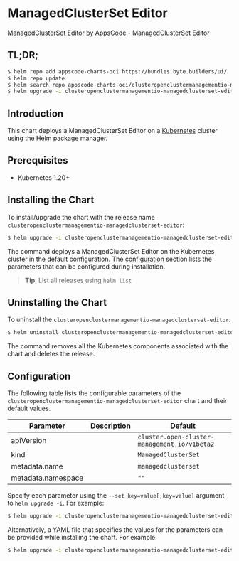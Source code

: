 # ManagedClusterSet Editor

[ManagedClusterSet Editor by AppsCode](https://appscode.com) - ManagedClusterSet Editor

## TL;DR;

```bash
$ helm repo add appscode-charts-oci https://bundles.byte.builders/ui/
$ helm repo update
$ helm search repo appscode-charts-oci/clusteropenclustermanagementio-managedclusterset-editor --version=v0.12.0
$ helm upgrade -i clusteropenclustermanagementio-managedclusterset-editor appscode-charts-oci/clusteropenclustermanagementio-managedclusterset-editor -n default --create-namespace --version=v0.12.0
```

## Introduction

This chart deploys a ManagedClusterSet Editor on a [Kubernetes](http://kubernetes.io) cluster using the [Helm](https://helm.sh) package manager.

## Prerequisites

- Kubernetes 1.20+

## Installing the Chart

To install/upgrade the chart with the release name `clusteropenclustermanagementio-managedclusterset-editor`:

```bash
$ helm upgrade -i clusteropenclustermanagementio-managedclusterset-editor appscode-charts-oci/clusteropenclustermanagementio-managedclusterset-editor -n default --create-namespace --version=v0.12.0
```

The command deploys a ManagedClusterSet Editor on the Kubernetes cluster in the default configuration. The [configuration](#configuration) section lists the parameters that can be configured during installation.

> **Tip**: List all releases using `helm list`

## Uninstalling the Chart

To uninstall the `clusteropenclustermanagementio-managedclusterset-editor`:

```bash
$ helm uninstall clusteropenclustermanagementio-managedclusterset-editor -n default
```

The command removes all the Kubernetes components associated with the chart and deletes the release.

## Configuration

The following table lists the configurable parameters of the `clusteropenclustermanagementio-managedclusterset-editor` chart and their default values.

|     Parameter      | Description |                         Default                         |
|--------------------|-------------|---------------------------------------------------------|
| apiVersion         |             | <code>cluster.open-cluster-management.io/v1beta2</code> |
| kind               |             | <code>ManagedClusterSet</code>                          |
| metadata.name      |             | <code>managedclusterset</code>                          |
| metadata.namespace |             | <code>""</code>                                         |


Specify each parameter using the `--set key=value[,key=value]` argument to `helm upgrade -i`. For example:

```bash
$ helm upgrade -i clusteropenclustermanagementio-managedclusterset-editor appscode-charts-oci/clusteropenclustermanagementio-managedclusterset-editor -n default --create-namespace --version=v0.12.0 --set apiVersion=cluster.open-cluster-management.io/v1beta2
```

Alternatively, a YAML file that specifies the values for the parameters can be provided while
installing the chart. For example:

```bash
$ helm upgrade -i clusteropenclustermanagementio-managedclusterset-editor appscode-charts-oci/clusteropenclustermanagementio-managedclusterset-editor -n default --create-namespace --version=v0.12.0 --values values.yaml
```
